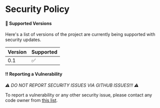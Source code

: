 # Security Policy

#### 📜 Supported Versions

Here's a list of versions of the project are
currently being supported with security updates.


| Version | Supported          |
| ------- | ------------------ |
| 0.1     | :white_check_mark: |

#### ‼️ Reporting a Vulnerability

*⚠️ DO NOT REPORT SECURITY ISSUES VIA GITHUB ISSUES!!! ⚠️*

To report a vulnerability or any other security issue, please contact any code owner from [this list](https://github.com/statloc/core/blob/master/.github/CODEOWNERS).
